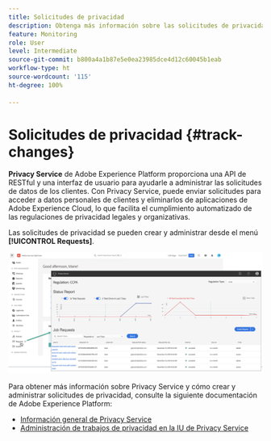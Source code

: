 ```yaml
---
title: Solicitudes de privacidad
description: Obtenga más información sobre las solicitudes de privacidad y Privacy Service.
feature: Monitoring
role: User
level: Intermediate
source-git-commit: b800a4a1b87e5e0ea23985dce4d12c60045b1eab
workflow-type: ht
source-wordcount: '115'
ht-degree: 100%

---
```


# Solicitudes de privacidad {#track-changes}

**Privacy Service** de Adobe Experience Platform proporciona una API de RESTful y una interfaz de usuario para ayudarle a administrar las solicitudes de datos de los clientes. Con Privacy Service, puede enviar solicitudes para acceder a datos personales de clientes y eliminarlos de aplicaciones de Adobe Experience Cloud, lo que facilita el cumplimiento automatizado de las regulaciones de privacidad legales y organizativas.

Las solicitudes de privacidad se pueden crear y administrar desde el menú **[!UICONTROL Requests]**.

![](assets/requests.png)

Para obtener más información sobre Privacy Service y cómo crear y administrar solicitudes de privacidad, consulte la siguiente documentación de Adobe Experience Platform:

* [Información general de Privacy Service](https://experienceleague.adobe.com/docs/experience-platform/privacy/home.html?lang=es)
* [Administración de trabajos de privacidad en la IU de Privacy Service](https://experienceleague.adobe.com/docs/experience-platform/privacy/ui/user-guide.html?lang=es)
